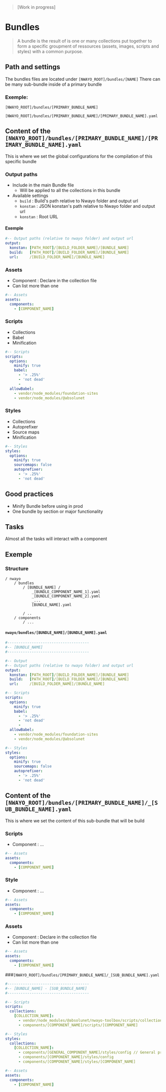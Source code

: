 > [Work in progress]

# Bundles

> A bundle is the result of is one or many collections put together to form a specific groupment of ressources (assets, images, scripts and styles) with a common purpose.

## Path and settings
The bundles files are located under `[NWAYO_ROOT]/bundles/[NAME]`
There can be many sub-bundle inside of a primary bundle

### Exemple:
`[NWAYO_ROOT]/bundles/[PRIMARY_BUNDLE_NAME]`

`[NWAYO_ROOT]/bundles/[PRIMARY_BUNDLE_NAME]/[PRIMARY_BUNDLE_NAME].yaml`

## Content of the `[NWAYO_ROOT]/bundles/[PRIMARY_BUNDLE_NAME]/[PRIMARY_BUNDLE_NAME].yaml`
This is where we set the global configurations for the compilation of this specific bundle

### Output paths
- Include in the main Bundle file
  - Will be applied to all the collections in this bundle
- Available settings
  - `build` : Build's path relative to Nwayo folder and output url
  - `konstan` : JSON konstan's path relative to Nwayo folder and output url
  - `konstan` : Root URL

#### Exemple
```yaml
#-- Output paths (relative to nwayo folder) and output url
output:
  konstan: [PATH_ROOT]/[BUILD_FOLDER_NAME]/[BUNDLE_NAME]
  build:   [PATH_ROOT]/[BUILD_FOLDER_NAME]/[BUNDLE_NAME]
  url:     /[BUILD_FOLDER_NAME]/[BUNDLE_NAME]
```

### Assets
- Component : Declare in the collection file
- Can list more than one
```yaml
#-- Assets
assets:
  components:
    - [COMPONENT_NAME]
```

### Scripts
- Collections
- Babel
- Minification

```yaml
#-- Scripts
scripts:
  options:
    minify: true
    babel:
      - '> .25%'
      - 'not dead'
      -
  allowBabel:
    - vendor/node_modules/foundation-sites
    - vendor/node_modules/@absolunet

```

### Styles
- Collections
- Autoprefixer
- Source maps
- Minification

```yaml
#-- Styles
styles:
  options:
    minify: true
    sourcemaps: false
    autoprefixer:
      - '> .25%'
      - 'not dead'

```


## Good practices
- Minify Bundle before using in prod
- One bundle by section or major functionality

## Tasks
Almost all the tasks will interact with a component

## Exemple
### Structure
```
/ nwayo
    / bundles
        / [BUNDLE_NAME] /
            _[BUNDLE_COMPONENT_NAME_1].yaml
            _[BUNDLE_COMPONENT_NAME_2].yaml
            _...
            [BUNDLE_NAME].yaml

        / ..
    / components
        / ...
```

#### `nwayo/bundles/[BUNDLE_NAME]/[BUNDLE_NAME].yaml`
```yaml
#-------------------------------------
#-- [BUNDLE_NAME]
#-------------------------------------

#-- Output
#-- Output paths (relative to nwayo folder) and output url
output:
  konstan: [PATH_ROOT]/[BUILD_FOLDER_NAME]/[BUNDLE_NAME]
  build:   [PATH_ROOT]/[BUILD_FOLDER_NAME]/[BUNDLE_NAME]
  url:     /[BUILD_FOLDER_NAME]/[BUNDLE_NAME]

#-- Scripts
scripts:
  options:
    minify: true
    babel:
      - '> .25%'
      - 'not dead'
      -
  allowBabel:
    - vendor/node_modules/foundation-sites
    - vendor/node_modules/@absolunet

#-- Styles
styles:
  options:
    minify: true
    sourcemaps: false
    autoprefixer:
      - '> .25%'
      - 'not dead'

```


## Content of the `[NWAYO_ROOT]/bundles/[PRIMARY_BUNDLE_NAME]/_[SUB_BUNDLE_NAME].yaml`
This is where we set the content of this sub-bundle that will be build

### Scripts
- Component : ...
```yaml
#-- Assets
assets:
  components:
    - [COMPONENT_NAME]
```

### Style
- Component : ...
```yaml
#-- Assets
assets:
  components:
    - [COMPONENT_NAME]
```

### Assets
- Component : Declare in the collection file
- Can list more than one
```yaml
#-- Assets
assets:
  components:
    - [COMPONENT_NAME]
```
###`[NWAYO_ROOT]/bundles/[PRIMARY_BUNDLE_NAME]/_[SUB_BUNDLE_NAME].yaml`
```yaml
#-------------------------------------
#-- [BUNDLE_NAME] - [SUB_BUNDLE_NAME]
#-------------------------------------

#-- Scripts
scripts:
  collections:
    [COLLECTION_NAME]:
      - vendor/node_modules/@absolunet/nwayo-toolbox/scripts/collection-starter
      - components/[COMPONENT_NAME]/scripts/[COMPONENT_NAME]

#-- Styles
styles:
  collections:
    [COLLECTION_NAME]:
      - components/[GENERAL_COMPONENT_NAME]/styles/config // General project Config
      - components/[COMPONENT_NAME]/styles/config
      - components/[COMPONENT_NAME]/styles/[COMPONENT_NAME]

#-- Assets
assets:
  components:
    - [COMPONENT_NAME]

```

